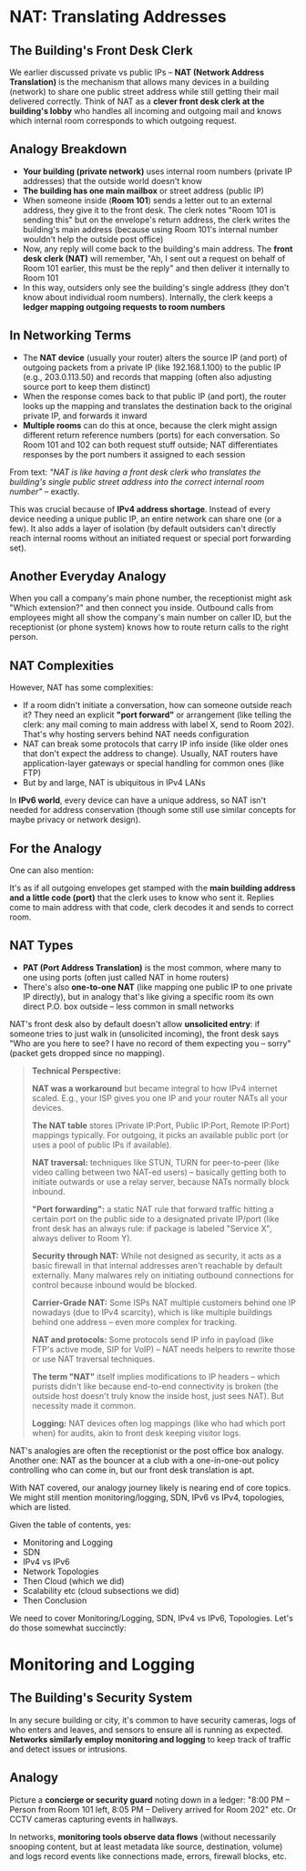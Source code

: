 # NAT: Translating Addresses

## The Building's Front Desk Clerk

We earlier discussed private vs public IPs – **NAT (Network Address Translation)** is the mechanism that allows many devices in a building (network) to share one public street address while still getting their mail delivered correctly. Think of NAT as a **clever front desk clerk at the building's lobby** who handles all incoming and outgoing mail and knows which internal room corresponds to which outgoing request.

## Analogy Breakdown

- **Your building (private network)** uses internal room numbers (private IP addresses) that the outside world doesn't know
- **The building has one main mailbox** or street address (public IP)
- When someone inside (**Room 101**) sends a letter out to an external address, they give it to the front desk. The clerk notes "Room 101 is sending this" but on the envelope's return address, the clerk writes the building's main address (because using Room 101's internal number wouldn't help the outside post office)
- Now, any reply will come back to the building's main address. The **front desk clerk (NAT)** will remember, "Ah, I sent out a request on behalf of Room 101 earlier, this must be the reply" and then deliver it internally to Room 101
- In this way, outsiders only see the building's single address (they don't know about individual room numbers). Internally, the clerk keeps a **ledger mapping outgoing requests to room numbers**

## In Networking Terms

- The **NAT device** (usually your router) alters the source IP (and port) of outgoing packets from a private IP (like 192.168.1.100) to the public IP (e.g., 203.0.113.50) and records that mapping (often also adjusting source port to keep them distinct)
- When the response comes back to that public IP (and port), the router looks up the mapping and translates the destination back to the original private IP, and forwards it inward
- **Multiple rooms** can do this at once, because the clerk might assign different return reference numbers (ports) for each conversation. So Room 101 and 102 can both request stuff outside; NAT differentiates responses by the port numbers it assigned to each session

From text: *"NAT is like having a front desk clerk who translates the building's single public street address into the correct internal room number"* – exactly.

This was crucial because of **IPv4 address shortage**. Instead of every device needing a unique public IP, an entire network can share one (or a few). It also adds a layer of isolation (by default outsiders can't directly reach internal rooms without an initiated request or special port forwarding set).

## Another Everyday Analogy

When you call a company's main phone number, the receptionist might ask "Which extension?" and then connect you inside. Outbound calls from employees might all show the company's main number on caller ID, but the receptionist (or phone system) knows how to route return calls to the right person.

## NAT Complexities

However, NAT has some complexities:

- If a room didn't initiate a conversation, how can someone outside reach it? They need an explicit **"port forward"** or arrangement (like telling the clerk: any mail coming to main address with label X, send to Room 202). That's why hosting servers behind NAT needs configuration
- NAT can break some protocols that carry IP info inside (like older ones that don't expect the address to change). Usually, NAT routers have application-layer gateways or special handling for common ones (like FTP)
- But by and large, NAT is ubiquitous in IPv4 LANs

In **IPv6 world**, every device can have a unique address, so NAT isn't needed for address conservation (though some still use similar concepts for maybe privacy or network design).

## For the Analogy

One can also mention:

It's as if all outgoing envelopes get stamped with the **main building address and a little code (port)** that the clerk uses to know who sent it. Replies come to main address with that code, clerk decodes it and sends to correct room.

## NAT Types

- **PAT (Port Address Translation)** is the most common, where many to one using ports (often just called NAT in home routers)
- There's also **one-to-one NAT** (like mapping one public IP to one private IP directly), but in analogy that's like giving a specific room its own direct P.O. box outside – less common in small networks

NAT's front desk also by default doesn't allow **unsolicited entry**: if someone tries to just walk in (unsolicited incoming), the front desk says "Who are you here to see? I have no record of them expecting you – sorry" (packet gets dropped since no mapping).

> **Technical Perspective:**
>
> **NAT was a workaround** but became integral to how IPv4 internet scaled. E.g., your ISP gives you one IP and your router NATs all your devices.
>
> **The NAT table** stores (Private IP:Port, Public IP:Port, Remote IP:Port) mappings typically. For outgoing, it picks an available public port (or uses a pool of public IPs if available).
>
> **NAT traversal:** techniques like STUN, TURN for peer-to-peer (like video calling between two NAT-ed users) – basically getting both to initiate outwards or use a relay server, because NATs normally block inbound.
>
> **"Port forwarding":** a static NAT rule that forward traffic hitting a certain port on the public side to a designated private IP/port (like front desk has an always rule: if package is labeled "Service X", always deliver to Room Y).
>
> **Security through NAT:** While not designed as security, it acts as a basic firewall in that internal addresses aren't reachable by default externally. Many malwares rely on initiating outbound connections for control because inbound would be blocked.
>
> **Carrier-Grade NAT:** Some ISPs NAT multiple customers behind one IP nowadays (due to IPv4 scarcity), which is like multiple buildings behind one address – even more complex for tracking.
>
> **NAT and protocols:** Some protocols send IP info in payload (like FTP's active mode, SIP for VoIP) – NAT needs helpers to rewrite those or use NAT traversal techniques.
>
> **The term "NAT"** itself implies modifications to IP headers – which purists didn't like because end-to-end connectivity is broken (the outside host doesn't truly know the inside host, just sees NAT). But necessity made it common.
>
> **Logging:** NAT devices often log mappings (like who had which port when) for audits, akin to front desk keeping visitor logs.

NAT's analogies are often the receptionist or the post office box analogy. Another one: NAT as the bouncer at a club with a one-in-one-out policy controlling who can come in, but our front desk translation is apt.

With NAT covered, our analogy journey likely is nearing end of core topics. We might still mention monitoring/logging, SDN, IPv6 vs IPv4, topologies, which are listed.

Given the table of contents, yes:

- Monitoring and Logging
- SDN
- IPv4 vs IPv6
- Network Topologies
- Then Cloud (which we did)
- Scalability etc (cloud subsections we did)
- Then Conclusion

We need to cover Monitoring/Logging, SDN, IPv4 vs IPv6, Topologies. Let's do those somewhat succinctly:

# Monitoring and Logging

## The Building's Security System

In any secure building or city, it's common to have security cameras, logs of who enters and leaves, and sensors to ensure all is running as expected. **Networks similarly employ monitoring and logging** to keep track of traffic and detect issues or intrusions.

## Analogy

Picture a **concierge or security guard** noting down in a ledger: "8:00 PM – Person from Room 101 left, 8:05 PM – Delivery arrived for Room 202" etc. Or CCTV cameras capturing events in hallways.

In networks, **monitoring tools observe data flows** (without necessarily snooping content, but at least metadata like source, destination, volume) and logs record events like connections made, errors, firewall blocks, etc.